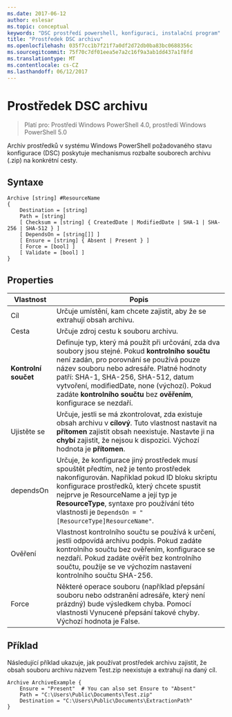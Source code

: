 ```yaml
---
ms.date: 2017-06-12
author: eslesar
ms.topic: conceptual
keywords: "DSC prostředí powershell, konfiguraci, instalační program"
title: "Prostředek DSC archivu"
ms.openlocfilehash: 035f7cc1b7f21f7a0df2d72db0ba83bc0688356c
ms.sourcegitcommit: 75f70c7df01eea5e7a2c16f9a3ab1dd437a1f8fd
ms.translationtype: MT
ms.contentlocale: cs-CZ
ms.lasthandoff: 06/12/2017
---
```

# <a name="dsc-archive-resource"></a>Prostředek DSC archivu

> Platí pro: Prostředí Windows PowerShell 4.0, prostředí Windows PowerShell 5.0

Archiv prostředků v systému Windows PowerShell požadovaného stavu konfigurace (DSC) poskytuje mechanismus rozbalte souborech archivu (.zip) na konkrétní cesty.

## <a name="syntax"></a>Syntaxe 
```MOF
Archive [string] #ResourceName
{
    Destination = [string]
    Path = [string]
    [ Checksum = [string] { CreatedDate | ModifiedDate | SHA-1 | SHA-256 | SHA-512 } ]
    [ DependsOn = [string[]] ]
    [ Ensure = [string] { Absent | Present } ]
    [ Force = [bool] ]
    [ Validate = [bool] ]
}
```

## <a name="properties"></a>Properties

|  Vlastnost  |  Popis   | 
|---|---| 
| Cíl| Určuje umístění, kam chcete zajistit, aby že se extrahují obsah archivu.| 
| Cesta| Určuje zdroj cestu k souboru archivu.| 
| __Kontrolní součet__| Definuje typ, který má použít při určování, zda dva soubory jsou stejné. Pokud __kontrolního součtu__ není zadán, pro porovnání se používá pouze název souboru nebo adresáře. Platné hodnoty patří: SHA-1, SHA-256, SHA-512, datum vytvoření, modifiedDate, none (výchozí). Pokud zadáte __kontrolního součtu__ bez __ověřením__, konfigurace se nezdaří.| 
| Ujistěte se| Určuje, jestli se má zkontrolovat, zda existuje obsah archivu v __cílový__. Tuto vlastnost nastavit na __přítomen__ zajistit obsah neexistuje. Nastavte ji na __chybí__ zajistit, že nejsou k dispozici. Výchozí hodnota je __přítomen__.| 
| dependsOn | Určuje, že konfigurace jiný prostředek musí spouštět předtím, než je tento prostředek nakonfigurován. Například pokud ID bloku skriptu konfigurace prostředků, který chcete spustit nejprve je ResourceName a její typ je __ResourceType__, syntaxe pro používání této vlastnosti je `DependsOn = "[ResourceType]ResourceName"`.| 
| Ověření| Vlastnost kontrolního součtu se používá k určení, jestli odpovídá archivu podpis. Pokud zadáte kontrolního součtu bez ověřením, konfigurace se nezdaří. Pokud zadáte ověřit bez kontrolního součtu, použije se ve výchozím nastavení kontrolního součtu SHA-256.| 
| Force| Některé operace souboru (například přepsání souboru nebo odstranění adresáře, který není prázdný) bude výsledkem chyba. Pomocí vlastnosti Vynucené přepsání takové chyby. Výchozí hodnota je False.| 

## <a name="example"></a>Příklad

Následující příklad ukazuje, jak používat prostředek archivu zajistit, že obsah souboru archivu názvem Test.zip neexistuje a extrahují na daný cíl.

```
Archive ArchiveExample {
    Ensure = "Present"  # You can also set Ensure to "Absent"
    Path = "C:\Users\Public\Documents\Test.zip"
    Destination = "C:\Users\Public\Documents\ExtractionPath"
} 
```

